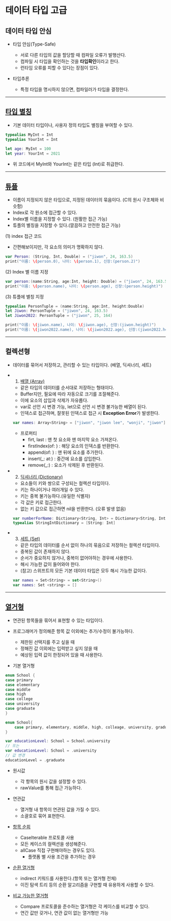 # 데이터 타입 고급

## 데이터 타입 안심

- 타입 안심(Type-Safe)
    - 서로 다른 타입의 값을 할당할 때 컴파일 오류가 발행산다.
    - 컴파일 시 타입을 확인하는 것을 **타입확인**이라고 한다.
    - 런타임 오류를 피할 수 있다는 장점이 있다.
    
- 타입추론
    - 특정 타입을 명시하지 않으면, 컴파일러가 타입을 결정한다.

---

## [타입 별칭](https://github.com/JIWON1923/Swift/blob/main/04.데이터%20타입%20고급/typeAlias/typeAlias/main.swift)
- 기본 데이터 타입이나, 사용자 정의 타입도 별칭을 부여할 수 있다.


```swift
typealias MyInt = Int
typealias YourInt = Int
    
let age: MyInt = 100
let year: YourInt = 2021
```


- 위 코드에서 MyInt와 YourInt는 같은 타입 (Int)로 취급한다.
    
---
    
## [튜플](https://github.com/JIWON1923/Swift/blob/main/04.데이터%20타입%20고급/tuple/tuple/main.swift)
- 이름이 지정되지 않은 타입으로, 지정된 데이터의 묶음이다. (C의 원시 구조체와 비슷함)
- Index로 각 원소에 접근할 수 있다.
- Index별 이름을 지정할 수 있다. (원활한 접근 가능)
- 튜플의 별칭을 지정할 수 있다.(깔끔하고 안전한 접근 가능)


(1) index 접근 코드
- 간편해보이지만, 각 요소의 의미가 명확하지 않다.


```swift
var Person: (String, Int, Double) = ("jiwon", 24, 163.5)
print("이름: \(person.0), 나이: \(person.1), 신장:(person.2)")
```


(2) Index 별 이름 지정


```swift
var person:(name:String, age:Int, height: Double) = ("jiwon", 24, 163.5)
print("이름: \(person.name), 나이: \(person.age), 신장:(person.height)")
```


(3) 튜플에 별칭 지정


```swift
typealias PersonTuple = (name:String, age:Int, height:Double)
let Jiwon: PersonTuple = ("jiwon", 24, 163.5)
let Jiwon2022: PersonTuple = ("jiwon", 25, 164)

print("이름: \(jiwon.name), 나이: \(jiwon.age), 신장:(jiwon.height)")
print("이름: \(jiwon2022.name), 나이: \(jiwon2022.age), 신장:(jiwon2022.height)")
```

    
---

## 컬렉션형

- 데이터를 묶어서 저장하고, 관리할 수 있는 타입이다. (배열, 딕셔너리, 세트)

- 1) [배열 (Array)](https://github.com/JIWON1923/Swift/blob/main/04.데이터%20타입%20고급/CollectionType/CollectionType/main.swift)
    - 같은 타입의 데이터를 순서대로 저장하는 형태이다.
    - Buffer지만, 필요에 따라 자동으로 크기를 조절해준다.
    - 이에 요소의 삽입과 삭제가 자유롭다.
    - var로 선언 시 변경 가능, let으로 선언 시 변경 불가능한 배열이 된다.
    - 인덱스로 접근하며, 잘못된 인덱스로 접근 시 **Exception Error**가 발생한다.
    
    
    ```swift
    var names: Array<String> = ["jiwon", "jiwon lee", "wonji", "jiwon"]
    ```


    - 프로퍼티
        - firt, last : 맨 첫 요소와 맨 마지막 요소 가져온다.
        - firstIndex(of: ) : 해당 요소의 인덱스를 반환한다.
        - append(of: ) : 맨 뒤에 요소를 추가한다.
        - insert(_: at:) : 중간에 요소를 삽입한다.
        - remove(_:) : 요소가 삭제된 후 반환된다.
    
- 2) [딕셔너리 (Dictionary)](https://github.com/JIWON1923/Swift/blob/main/04.데이터%20타입%20고급/Dictionary/Dictionary/main.swift)
    - 요소들이 키와 쌍으로 구성되는 컬렉션 타입이다.
    - 키는 하나이거나 여러개일 수 있다.
    - 키는 중복 불가능하다.(유일한 식별자)
    - 각 값은 키로 접근한다. 
    - 없는 키 값으로 접근하면 nil을 반환한다. (오류 발생 없음)
    
    
    ```swift
    var numberForName: Dictionary<String, Int> = Dictionary<String, Int>()
    typealias StringIntDictionary = [String: Int]
    ```


- 3) [세트 (Set)](https://github.com/JIWON1923/Swift/blob/main/04.데이터%20타입%20고급/Set/Set/main.swift)
    - 같은 타입의 데이터를 순서 없이 하나의 묶음으로 저장하는 컬렉션 타입이다.
    - 중복된 값이 존재하지 않다.
    - 순서가 중요하지 않거나, 중복이 없어야하는 경우에 사용한다.
    - 해시 가능한 값이 들어와야 한다. 
    - (참고) 스위프트의 모든 기본 데이터 타입은 모두 해시 가능한 값이다. 
    
    
    ```swift
    var names = Set<String> = set<String>()
    var names: Set <string> = []
    ```


---

## [열거형](https://github.com/JIWON1923/Swift/blob/main/04.데이터%20타입%20고급/enum/enum/main.swift)
- 연관된 항목들을 묶어서 표현할 수 있는 타입이다.
- 프로그래머가 정의해준 항목 값 이외에는 추가/수정이 불가능하다.
    - 제한된 선택지를 주고 싶을 때
    - 정해진 값 이외에는 입력받고 싶지 않을 때
    - 예상된 입력 값이 한정되어 있을 때 사용한다.

- 기본 열거형


```swift
enum School { 
case primary
case elementary
case middle
case high
case college
case university
case graduate
}
```


```swift
enum School{
    case primary, elementary, middle, high, colleage, university, graduate
}

var educationLevel: School = School.university
// 또는
var educationLevel: School = .university
// 값 변경
educationLevel = .graduate
```

- 원시값
    - 각 항목의 원시 값을 설정할 수 있다.
    - rawValue를 통해 접근 가능하다.
    
- 연관값
    - 열거형 내 항목이 연관된 값을 가질 수 있다.
    - 소괄호로 묶어 표현한다.

- [항목 순회](https://github.com/JIWON1923/Swift/blob/main/04.데이터%20타입%20고급/enumCaseIterableProtocol/enumCaseIterableProtocol/main.swift)
    - CaseIterable 프로토콜 사용
    - 모든 케이스의 컬렉션을 생성해준다. 
    - allCase 직접 구현해야하는 경우도 있다.
        - 플랫폼 별 사용 조건을 추가하는 경우
- [순환 열거형](https://github.com/JIWON1923/Swift/blob/main/04.데이터%20타입%20고급/RecursiveEnum/RecursiveEnum/main.swift)
    - indirect 키워드를 사용한다.(항목 또는 열거형 전체)
    - 이진 탐색 트리 등의 순환 알고리즘을 구현할 때 유용하게 사용할 수 있다.

- [비교 가능한 열거형](https://github.com/JIWON1923/Swift/blob/main/04.데이터%20타입%20고급/ComparableEnum/ComparableEnum/main.swift)
    - Compare 프로토콜을 준수하는 열거형은 각 케이스를 비교할 수 있다.
    - 연간 값만 갖거나, 연관 값이 없는 열거형만 가능
